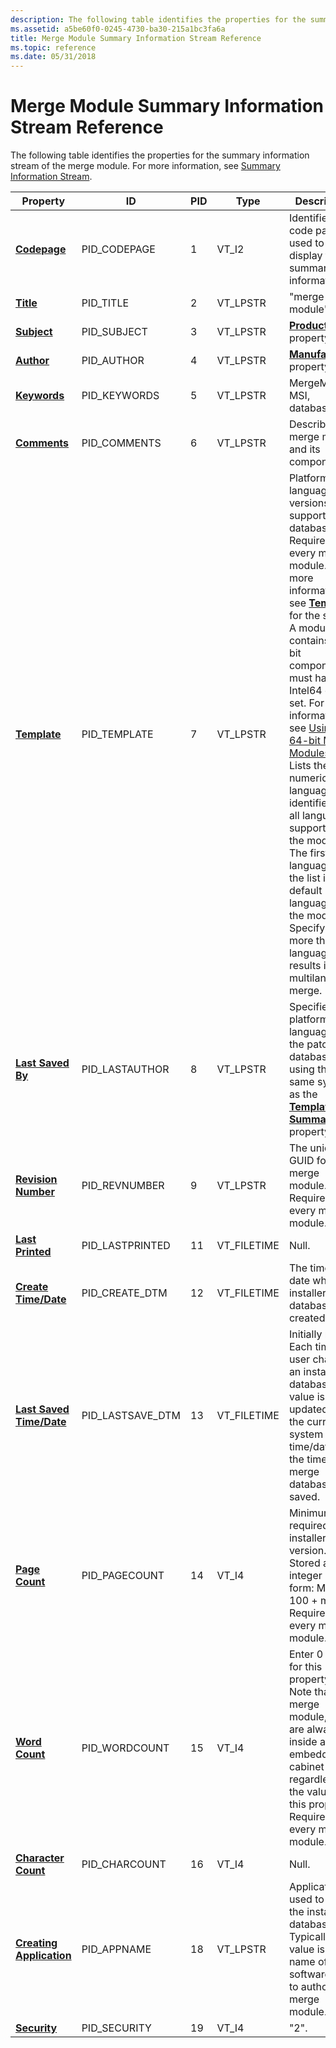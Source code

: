 ```yaml
---
description: The following table identifies the properties for the summary information stream of the merge module. For more information, see Summary Information Stream.
ms.assetid: a5be60f0-0245-4730-ba30-215a1bc3fa6a
title: Merge Module Summary Information Stream Reference
ms.topic: reference
ms.date: 05/31/2018
---
```


# Merge Module Summary Information Stream Reference

The following table identifies the properties for the summary information stream of the merge module. For more information, see [Summary Information Stream](summary-information-stream.md).



| Property                                                     | ID                 | PID | Type         | Description                                                                                                                                                                                                                                                                                                                                                                                                                                                                                                                                                                      |
|--------------------------------------------------------------|--------------------|-----|--------------|----------------------------------------------------------------------------------------------------------------------------------------------------------------------------------------------------------------------------------------------------------------------------------------------------------------------------------------------------------------------------------------------------------------------------------------------------------------------------------------------------------------------------------------------------------------------------------|
| [**Codepage**](codepage-summary.md)                         | PID\_CODEPAGE      | 1   | VT\_I2       | Identifies the code page used to display the summary information.                                                                                                                                                                                                                                                                                                                                                                                                                                                                                                                |
| [**Title**](title-summary.md)                               | PID\_TITLE         | 2   | VT\_LPSTR    | "merge module".                                                                                                                                                                                                                                                                                                                                                                                                                                                                                                                                                                  |
| [**Subject**](subject-summary.md)                           | PID\_SUBJECT       | 3   | VT\_LPSTR    | [**ProductName**](productname.md) property.                                                                                                                                                                                                                                                                                                                                                                                                                                                                                                                                     |
| [**Author**](author-summary.md)                             | PID\_AUTHOR        | 4   | VT\_LPSTR    | [**Manufacturer**](manufacturer.md) property.                                                                                                                                                                                                                                                                                                                                                                                                                                                                                                                                   |
| [**Keywords**](keywords-summary.md)                         | PID\_KEYWORDS      | 5   | VT\_LPSTR    | MergeModule, MSI, database.                                                                                                                                                                                                                                                                                                                                                                                                                                                                                                                                                      |
| [**Comments**](comments-summary.md)                         | PID\_COMMENTS      | 6   | VT\_LPSTR    | Describes the merge module and its components.                                                                                                                                                                                                                                                                                                                                                                                                                                                                                                                                   |
| [**Template**](template-summary.md)                         | PID\_TEMPLATE      | 7   | VT\_LPSTR    | Platform and language versions supported by database. Required in every merge module. For more information, see [**Template**](template-summary.md) for the syntax. A module that contains 64-bit components must have Intel64 or x64 set. For information, see [Using 64-bit Merge Modules](using-64-bit-merge-modules.md).<br/> Lists the numeric language identifiers for all languages supported by the module. The first language in the list is the default language of the module. Specifying more than one language results in a multilanguage merge.<br/> |
| [**Last Saved By**](last-saved-by-summary.md)               | PID\_LASTAUTHOR    | 8   | VT\_LPSTR    | Specifies the platform and language of the patched database using the same syntax as the [**Template Summary**](template-summary.md) property.                                                                                                                                                                                                                                                                                                                                                                                                                                  |
| [**Revision Number**](revision-number-summary.md)           | PID\_REVNUMBER     | 9   | VT\_LPSTR    | The unique GUID for this merge module. Required in every merge module.                                                                                                                                                                                                                                                                                                                                                                                                                                                                                                           |
| [**Last Printed**](last-printed-summary.md)                 | PID\_LASTPRINTED   | 11  | VT\_FILETIME | Null.                                                                                                                                                                                                                                                                                                                                                                                                                                                                                                                                                                            |
| [**Create Time/Date**](create-time-date-summary.md)         | PID\_CREATE\_DTM   | 12  | VT\_FILETIME | The time and date when the installer database was created.                                                                                                                                                                                                                                                                                                                                                                                                                                                                                                                       |
| [**Last Saved Time/Date**](last-saved-time-date-summary.md) | PID\_LASTSAVE\_DTM | 13  | VT\_FILETIME | Initially null. Each time a user changes an installation database the value is updated to the current system time/date at the time the merge database was saved.                                                                                                                                                                                                                                                                                                                                                                                                                 |
| [**Page Count**](page-count-summary.md)                     | PID\_PAGECOUNT     | 14  | VT\_I4       | Minimum required installer version. Stored as an integer in the form: Major \* 100 + minor. Required in every merge module.                                                                                                                                                                                                                                                                                                                                                                                                                                                      |
| [**Word Count**](word-count-summary.md)                     | PID\_WORDCOUNT     | 15  | VT\_I4       | Enter 0 (zero) for this property. Note that in a merge module, files are always inside an embedded cabinet file regardless of the value of this property. Required in every merge module.                                                                                                                                                                                                                                                                                                                                                                                        |
| [**Character Count**](character-count-summary.md)           | PID\_CHARCOUNT     | 16  | VT\_I4       | Null.                                                                                                                                                                                                                                                                                                                                                                                                                                                                                                                                                                            |
| [**Creating Application**](creating-application-summary.md) | PID\_APPNAME       | 18  | VT\_LPSTR    | Application used to create the installer database. Typically, the value is the name of the software used to author this merge module.                                                                                                                                                                                                                                                                                                                                                                                                                                            |
| [**Security**](security-summary.md)                         | PID\_SECURITY      | 19  | VT\_I4       | "2".                                                                                                                                                                                                                                                                                                                                                                                                                                                                                                                                                                             |



 

 

 




